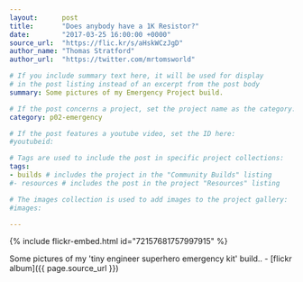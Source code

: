```yaml
---
layout:      post
title:       "Does anybody have a 1K Resistor?"
date:        "2017-03-25 16:00:00 +0000"
source_url:  "https://flic.kr/s/aHskWCzJgD"
author_name: "Thomas Stratford"
author_url:  "https://twitter.com/mrtomsworld"

# If you include summary text here, it will be used for display
# in the post listing instead of an excerpt from the post body
summary: Some pictures of my Emergency Project build.

# If the post concerns a project, set the project name as the category:
category: p02-emergency

# If the post features a youtube video, set the ID here:
#youtubeid:

# Tags are used to include the post in specific project collections:
tags:
- builds # includes the project in the "Community Builds" listing
#- resources # includes the post in the project "Resources" listing

# The images collection is used to add images to the project gallery:
#images:

---
```


{% include flickr-embed.html id="72157681757997915" %}

Some pictures of my 'tiny engineer superhero emergency kit' build.. - [flickr album]({{ page.source_url }})
